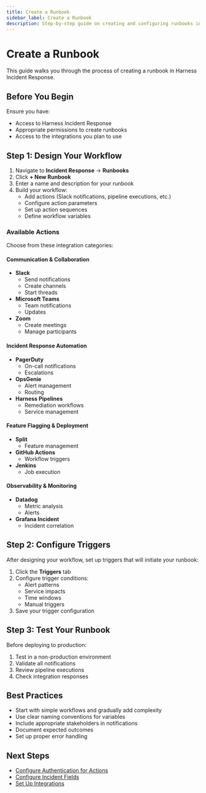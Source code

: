 ```yaml
---
title: Create a Runbook
sidebar_label: Create a Runbook
description: Step-by-step guide on creating and configuring runbooks in Harness Incident Response.
---
```


# Create a Runbook

This guide walks you through the process of creating a runbook in Harness Incident Response.

## Before You Begin

Ensure you have:
- Access to Harness Incident Response
- Appropriate permissions to create runbooks
- Access to the integrations you plan to use

## Step 1: Design Your Workflow

1. Navigate to **Incident Response** → **Runbooks**
2. Click **+ New Runbook**
3. Enter a name and description for your runbook
4. Build your workflow:
   - Add actions (Slack notifications, pipeline executions, etc.)
   - Configure action parameters
   - Set up action sequences
   - Define workflow variables

### Available Actions

Choose from these integration categories:

#### Communication & Collaboration
- **Slack**
  - Send notifications
  - Create channels
  - Start threads
- **Microsoft Teams**
  - Team notifications
  - Updates
- **Zoom**
  - Create meetings
  - Manage participants

#### Incident Response Automation
- **PagerDuty**
  - On-call notifications
  - Escalations
- **OpsGenie**
  - Alert management
  - Routing
- **Harness Pipelines**
  - Remediation workflows
  - Service management

#### Feature Flagging & Deployment
- **Split**
  - Feature management
- **GitHub Actions**
  - Workflow triggers
- **Jenkins**
  - Job execution

#### Observability & Monitoring
- **Datadog**
  - Metric analysis
  - Alerts
- **Grafana Incident**
  - Incident correlation

## Step 2: Configure Triggers

After designing your workflow, set up triggers that will initiate your runbook:

1. Click the **Triggers** tab
2. Configure trigger conditions:
   - Alert patterns
   - Service impacts
   - Time windows
   - Manual triggers
3. Save your trigger configuration

## Step 3: Test Your Runbook

Before deploying to production:

1. Test in a non-production environment
2. Validate all notifications
3. Review pipeline executions
4. Check integration responses

## Best Practices

- Start with simple workflows and gradually add complexity
- Use clear naming conventions for variables
- Include appropriate stakeholders in notifications
- Document expected outcomes
- Set up proper error handling

## Next Steps

- [Configure Authentication for Actions](./configure-authentication.md)
- [Configure Incident Fields](./configure-incident-fields.md)
- [Set Up Integrations](./configure-integrations.md)
